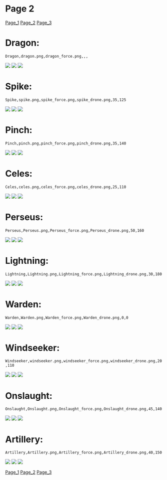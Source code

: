 # Page 2
[Page_1](./Page_1.md)
[Page_2](./Page_2.md)
[Page_3](./Page_3.md)

# **Dragon**: 

`Dragon,dragon.png,dragon_force.png,,,`

![](https://github.com/areon546/NovaDriftCustomSkinRepository/raw/main/custom_skins/dragon.png)
![](https://github.com/areon546/NovaDriftCustomSkinRepository/raw/main/custom_skins/dragon_force.png)
![](https://github.com/areon546/NovaDriftCustomSkinRepository/raw/main/custom_skins/)


# **Spike**: 

`Spike,spike.png,spike_force.png,spike_drone.png,35,125`

![](https://github.com/areon546/NovaDriftCustomSkinRepository/raw/main/custom_skins/spike.png)
![](https://github.com/areon546/NovaDriftCustomSkinRepository/raw/main/custom_skins/spike_force.png)
![](https://github.com/areon546/NovaDriftCustomSkinRepository/raw/main/custom_skins/spike_drone.png)


# **Pinch**: 

`Pinch,pinch.png,pinch_force.png,pinch_drone.png,35,140`

![](https://github.com/areon546/NovaDriftCustomSkinRepository/raw/main/custom_skins/pinch.png)
![](https://github.com/areon546/NovaDriftCustomSkinRepository/raw/main/custom_skins/pinch_force.png)
![](https://github.com/areon546/NovaDriftCustomSkinRepository/raw/main/custom_skins/pinch_drone.png)


# **Celes**: 

`Celes,celes.png,celes_force.png,celes_drone.png,25,110`

![](https://github.com/areon546/NovaDriftCustomSkinRepository/raw/main/custom_skins/celes.png)
![](https://github.com/areon546/NovaDriftCustomSkinRepository/raw/main/custom_skins/celes_force.png)
![](https://github.com/areon546/NovaDriftCustomSkinRepository/raw/main/custom_skins/celes_drone.png)


# **Perseus**: 

`Perseus,Perseus.png,Perseus_force.png,Perseus_drone.png,50,160`

![](https://github.com/areon546/NovaDriftCustomSkinRepository/raw/main/custom_skins/Perseus.png)
![](https://github.com/areon546/NovaDriftCustomSkinRepository/raw/main/custom_skins/Perseus_force.png)
![](https://github.com/areon546/NovaDriftCustomSkinRepository/raw/main/custom_skins/Perseus_drone.png)


# **Lightning**: 

`Lightning,Lightning.png,Lightning_force.png,Lightning_drone.png,30,180`

![](https://github.com/areon546/NovaDriftCustomSkinRepository/raw/main/custom_skins/Lightning.png)
![](https://github.com/areon546/NovaDriftCustomSkinRepository/raw/main/custom_skins/Lightning_force.png)
![](https://github.com/areon546/NovaDriftCustomSkinRepository/raw/main/custom_skins/Lightning_drone.png)


# **Warden**: 

`Warden,Warden.png,Warden_force.png,Warden_drone.png,0,0`

![](https://github.com/areon546/NovaDriftCustomSkinRepository/raw/main/custom_skins/Warden.png)
![](https://github.com/areon546/NovaDriftCustomSkinRepository/raw/main/custom_skins/Warden_force.png)
![](https://github.com/areon546/NovaDriftCustomSkinRepository/raw/main/custom_skins/Warden_drone.png)


# **Windseeker**: 

`Windseeker,windseeker.png,windseeker_force.png,windseeker_drone.png,20,110`

![](https://github.com/areon546/NovaDriftCustomSkinRepository/raw/main/custom_skins/windseeker.png)
![](https://github.com/areon546/NovaDriftCustomSkinRepository/raw/main/custom_skins/windseeker_force.png)
![](https://github.com/areon546/NovaDriftCustomSkinRepository/raw/main/custom_skins/windseeker_drone.png)


# **Onslaught**: 

`Onslaught,Onslaught.png,Onslaught_force.png,Onslaught_drone.png,45,140`

![](https://github.com/areon546/NovaDriftCustomSkinRepository/raw/main/custom_skins/Onslaught.png)
![](https://github.com/areon546/NovaDriftCustomSkinRepository/raw/main/custom_skins/Onslaught_force.png)
![](https://github.com/areon546/NovaDriftCustomSkinRepository/raw/main/custom_skins/Onslaught_drone.png)


# **Artillery**: 

`Artillery,Artillery.png,Artillery_force.png,Artillery_drone.png,40,150`

![](https://github.com/areon546/NovaDriftCustomSkinRepository/raw/main/custom_skins/Artillery.png)
![](https://github.com/areon546/NovaDriftCustomSkinRepository/raw/main/custom_skins/Artillery_force.png)
![](https://github.com/areon546/NovaDriftCustomSkinRepository/raw/main/custom_skins/Artillery_drone.png)

[Page_1](./Page_1.md)
[Page_2](./Page_2.md)
[Page_3](./Page_3.md)
